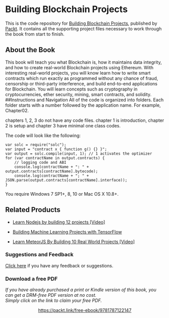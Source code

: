 


# Building Blockchain Projects
This is the code repository for [Building Blockchain Projects](https://www.packtpub.com/big-data-and-business-intelligence/building-blockchain-projects?utm_source=github&utm_medium=repository&utm_campaign=9781787122147), published by [Packt](https://www.packtpub.com/?utm_source=github). It contains all the supporting project files necessary to work through the book from start to finish.
## About the Book
This book will teach you what Blockchain is, how it maintains data integrity, and how to create real-world Blockchain projects using Ethereum. With interesting real-world projects, you will know learn how to write smart contracts which run exactly as programmed without any chance of fraud, censorship or third-party interference, and build end-to-end applications for Blockchain. You will learn concepts such as cryptography in cryptocurrencies, ether security, mining, smart contracts, and solidity.
##Instructions and Navigation
All of the code is organized into folders. Each folder starts with a number followed by the application name. For example, Chapter02.

chapters 1, 2, 3 do not have any code files.
chapter 1 is introduction, chapter 2 is setup and chapter 3 have minimal one class codes.

The code will look like the following:
```
var solc = require("solc"); 
var input = "contract x { function g() {} }"; 
var output = solc.compile(input, 1); // 1 activates the optimizer  
for (var contractName in output.contracts) { 
    // logging code and ABI  
    console.log(contractName + ": " + output.contracts[contractName].bytecode); 
    console.log(contractName + "; " + JSON.parse(output.contracts[contractName].interface)); 
}
```

You require Windows 7 SP1+, 8, 10 or Mac OS X 10.8+.

## Related Products
* [Learn Nodejs by building 12 projects [Video]](https://www.packtpub.com/web-development/learn-nodejs-building-12-projects-video?utm_source=github&utm_medium=repository&utm_campaign=9781787122215)

* [Building Machine Learning Projects with TensorFlow](https://www.packtpub.com/big-data-and-business-intelligence/building-machine-learning-projects-tensorflow?utm_source=github&utm_medium=repository&utm_campaign=9781786466587)

* [Learn MeteorJS By Building 10 Real World Projects [Video]](https://www.packtpub.com/application-development/learn-meteorjs-building-10-real-world-projects-video?utm_source=github&utm_medium=repository&utm_campaign=9781787129726)

### Suggestions and Feedback
[Click here](https://docs.google.com/forms/d/e/1FAIpQLSe5qwunkGf6PUvzPirPDtuy1Du5Rlzew23UBp2S-P3wB-GcwQ/viewform) if you have any feedback or suggestions.
### Download a free PDF

 <i>If you have already purchased a print or Kindle version of this book, you can get a DRM-free PDF version at no cost.<br>Simply click on the link to claim your free PDF.</i>
<p align="center"> <a href="https://packt.link/free-ebook/9781787122147">https://packt.link/free-ebook/9781787122147 </a> </p>